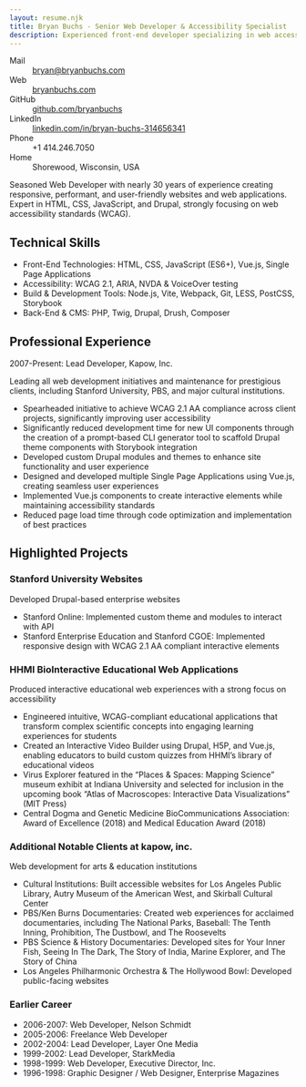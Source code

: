 ```yaml
---
layout: resume.njk
title: Bryan Buchs - Senior Web Developer & Accessibility Specialist
description: Experienced front-end developer specializing in web accessibility and responsive design.
---
```


<dl>
  <dt>Mail</dt>
  <dd><a href="mailto:bryan@bryanbuchs.com">bryan@bryanbuchs.com</a></dd>

  <dt>Web</dt>
  <dd><a href="https://bryanbuchs.com">bryanbuchs.com</a></dd>

  <dt>GitHub</dt>
  <dd><a href="github.com/bryanbuchs">github.com/bryanbuchs</a></dd>

  <dt>LinkedIn</dt>
  <dd><a href="https://www.linkedin.com/in/bryan-buchs-314656341" target="_blank">linkedin.com/in/bryan-buchs-314656341</a></dd>

  <dt>Phone</dt>
  <dd>+1 414.246.7050</dd>

  <dt>Home</dt>
  <dd>Shorewood, Wisconsin, USA</dd>

</dl>

Seasoned Web Developer with nearly 30 years of experience creating responsive, performant, and user-friendly websites and web applications. Expert in HTML, CSS, JavaScript, and Drupal, strongly focusing on web accessibility standards (WCAG).

## Technical Skills

- Front-End Technologies: HTML, CSS, JavaScript (ES6+), Vue.js, Single Page Applications
- Accessibility: WCAG 2.1, ARIA, NVDA & VoiceOver testing
- Build & Development Tools: Node.js, Vite, Webpack, Git, LESS, PostCSS, Storybook
- Back-End & CMS: PHP, Twig, Drupal, Drush, Composer

## Professional Experience

2007-Present: Lead Developer, Kapow, Inc.

Leading all web development initiatives and maintenance for prestigious clients, including Stanford University, PBS, and major cultural institutions.

- Spearheaded initiative to achieve WCAG 2.1 AA compliance across client projects, significantly improving user accessibility
- Significantly reduced development time for new UI components through the creation of a prompt-based CLI generator tool to scaffold Drupal theme components with Storybook integration
- Developed custom Drupal modules and themes to enhance site functionality and user experience
- Designed and developed multiple Single Page Applications using Vue.js, creating seamless user experiences
- Implemented Vue.js components to create interactive elements while maintaining accessibility standards
- Reduced page load time through code optimization and implementation of best practices

## Highlighted Projects

### Stanford University Websites

Developed Drupal-based enterprise websites

- Stanford Online: Implemented custom theme and modules to interact with API
- Stanford Enterprise Education and Stanford CGOE: Implemented responsive design with WCAG 2.1 AA compliant interactive elements

### HHMI BioInteractive Educational Web Applications

Produced interactive educational web experiences with a strong focus on accessibility

- Engineered intuitive, WCAG-compliant educational applications that transform complex scientific concepts into engaging learning experiences for students
- Created an Interactive Video Builder using Drupal, H5P, and Vue.js, enabling educators to build custom quizzes from HHMI’s library of educational videos
- Virus Explorer featured in the “Places & Spaces: Mapping Science” museum exhibit at Indiana University and selected for inclusion in the upcoming book “Atlas of Macroscopes: Interactive Data Visualizations” (MIT Press)
- Central Dogma and Genetic Medicine BioCommunications Association: Award of Excellence (2018) and Medical Education Award (2018)

### Additional Notable Clients at kapow, inc.

Web development for arts & education institutions

- Cultural Institutions: Built accessible websites for Los Angeles Public Library, Autry Museum of the American West, and Skirball Cultural Center
- PBS/Ken Burns Documentaries: Created web experiences for acclaimed documentaries, including The National Parks, Baseball: The Tenth Inning, Prohibition, The Dustbowl, and The Roosevelts
- PBS Science & History Documentaries: Developed sites for Your Inner Fish, Seeing In The Dark, The Story of India, Marine Explorer, and The Story of China
- Los Angeles Philharmonic Orchestra & The Hollywood Bowl: Developed public-facing websites

### Earlier Career

- 2006-2007: Web Developer, Nelson Schmidt
- 2005-2006: Freelance Web Developer
- 2002-2004: Lead Developer, Layer One Media
- 1999-2002: Lead Developer, StarkMedia
- 1998-1999: Web Developer, Executive Director, Inc.
- 1996-1998: Graphic Designer / Web Designer, Enterprise Magazines
